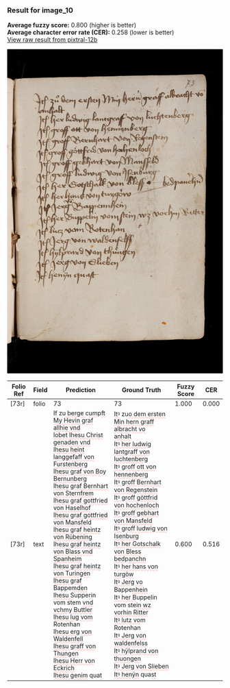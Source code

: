 ### Result for image_10
**Average fuzzy score:** 0.800 (higher is better)<br>**Average character error rate (CER):** 0.258 (lower is better)<br>[View raw result from pixtral-12b](https://github.com/RISE-UNIBAS/humanities_data_benchmark/blob/main/results/2025-10-24/T0297/request_T0297_image_10.json)

<img src="https://github.com/RISE-UNIBAS/humanities_data_benchmark/blob/main/benchmarks/medieval_manuscripts/images/image_10.jpg?raw=true" alt="image_10" width="800px">

<style>
.diff { text-decoration: underline; text-decoration-color: #ffcccc; text-decoration-style: wavy; }
</style>

| Folio Ref | Field | Prediction | Ground Truth | Fuzzy Score | CER |
|-----------|-------|------------|--------------|-------------|-----|
| [73r] | folio | 73 | 73 | 1.000 | 0.000 |
| [73r] | text | I<span class="diff">f</span> zu<span class="diff"> berge </span>c<span class="diff">um</span>p<span class="diff">ft My Hevin graf allhie vnd<br>lobet Ihesu Christ genaden vnd<br>Ihesu heint langgefaff von Furstenberg<br>Ihesu graf von Boy Bernunberg<br>Ihesu graf Bernhart von Sternfrem<br>Ihesu graf gottfried von Haselhof<br>Ihesu graf gottfried von Mansfeld<br>Ihesu graf heintz von Rübening<br>Ihesu graf heintz von Blass vnd Spanheim<br>Ihesu graf heintz von Turingen<br>Ihesu graf</span> Bappe<span class="diff">mden<br>Ihesu S</span>uppe<span class="diff">r</span>in vom stem <span class="diff">vnd vchmy Buttler<br>Ihesu lug vom </span>Rotenhan<br><span class="diff">Ihesu erg von Waldenfell<br>Ihesu graff von Thungen<br>Ihesu Herr von Eckrich<br>Ihesu genim</span> qua<span class="diff">t</span> | I<span class="diff">tꝰ</span> zu<span class="diff">o dem ersten Min hern graff albra</span>c<span class="diff">ht vo<br> anhalt<br> Itꝰ her ludwig lantgraff von luchtenberg<br> Itꝰ groff ott von hennenberg<br> Itꝰ groff Bernhart von Regenstein<br> Itꝰ groff göttfrid von hochenloch<br>  Itꝰ groff gebhart von Mansfeld<br> Itꝰ groff ludwig von Isenburg<br> Itꝰ her Gotschalk von Bless bed</span>p<span class="diff">anchn<br> Itꝰ her hans von turgöw<br> Itꝰ Jerg vo</span> Bappe<span class="diff">nhein<br> Itꝰ her B</span>uppe<span class="diff">l</span>in vom ste<span class="diff">in wz vorhin Ritter<br> Itꝰ lutz vo</span>m Rotenhan<br><span class="diff"> Itꝰ Jerg von waldenfelss<br> Itꝰ hÿlprand von thuongen<br> Itꝰ Jerg von Slieben<br> Itꝰ henÿn</span> qua<span class="diff">st</span> | 0.600 | 0.516 |
